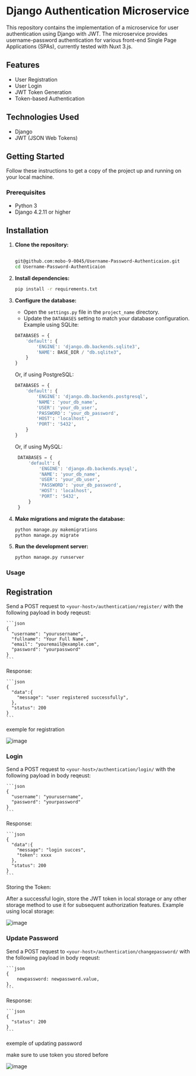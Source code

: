 # Django Authentication Microservice

This repository contains the implementation of a microservice for user authentication using Django with JWT. The microservice provides username-password authentication for various front-end Single Page Applications (SPAs), currently tested with Nuxt 3.js.

## Features

- User Registration
- User Login
- JWT Token Generation
- Token-based Authentication

## Technologies Used

- Django
- JWT (JSON Web Tokens)

## Getting Started

Follow these instructions to get a copy of the project up and running on your local machine.

### Prerequisites

- Python 3
- Django 4.2.11 or higher


## Installation

  1. **Clone the repository:**
  
      ```bash  
  
      git@github.com:mobo-9-0045/Username-Password-Authenticaion.git
      cd Username-Password-Authenticaion
      ```
  2. **Install dependencies:**
  
      ```bash
      pip install -r requirements.txt
      ```
  3. **Configure the database:**
  
      - Open the `settings.py` file in the `project_name` directory.
      - Update the `DATABASES` setting to match your database configuration. Example using SQLite:
      ```python
      DATABASES = {
          'default': {
              'ENGINE': 'django.db.backends.sqlite3',
              'NAME': BASE_DIR / "db.sqlite3",
          }
      }
      ```
      
      Or, if using PostgreSQL:
  
      ```python
      DATABASES = {
          'default': {
              'ENGINE': 'django.db.backends.postgresql',
              'NAME': 'your_db_name',
              'USER': 'your_db_user',
              'PASSWORD': 'your_db_password',
              'HOST': 'localhost',
              'PORT': '5432',
          }
      }
      ```
  
      
      Or, if using MySQL:
  
     
     ```python
      DATABASES = {
          'default': {
              'ENGINE': 'django.db.backends.mysql',
              'NAME': 'your_db_name',
              'USER': 'your_db_user',
              'PASSWORD': 'your_db_password',
              'HOST': 'localhost',
              'PORT': '5432',
          }
      }
      ```
  4. **Make migrations and migrate the database:**
  
      ```bash
      python manage.py makemigrations
      python manage.py migrate
      ```
  6. **Run the development server:**
  
      ```bash
      python manage.py runserver
      ```

### Usage

  ## Registration
  
  Send a POST request to `<your-host>/authentication/register/` with the following payload in body reqeust:
  
    ```json
    {
      "username": "yourusername",
      "fullname": "Your Full Name",
      "email": "youremail@example.com",
      "password": "yourpassword"
    }
    ```
  
  Response:
  
    ```json
    {
      "data":{
        "message": "user registered successfully",
      },
      "status": 200
    }
    ```
  
  exemple for registration 

  
  ![image](https://github.com/user-attachments/assets/f72c98b4-01e4-45b2-aaee-f70ae424b4c5)



  
  ### Login
  
  Send a POST request to `<your-host>/authentication/login/` with the following payload in body reqeust:
  
    ```json
    {
      "username": "yourusername",
      "password": "yourpassword"
    }
    ```
  
  Response:
  
    ```json
    {
      "data":{
        "message": "login succes",
        "token": xxxx
      },
      "status": 200
    }
    ```
    
  Storing the Token:
  
  After a successful login, store the JWT token in local storage or any other storage method to use it for subsequent authorization features.
  Example using local storage:
    
  ![image](https://github.com/user-attachments/assets/30f977bc-73bc-408d-8714-7d17695e2f38)


  ### Update Password
  
  Send a POST request to `<your-host>/authentication/changepassword/` with the following payload in body reqeust:
  
    ```json
    {
        newpassword: newpassword.value,
    },
    ```
  
  Response:
  
    ```json
    {
      "status": 200
    }
    ```
  exemple of updating password
  
  make sure to use token you stored before
  
  ![image](https://github.com/user-attachments/assets/10819b44-6b01-4964-944b-073b2d68bd91)


